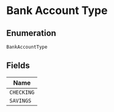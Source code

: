 
# Bank Account Type

## Enumeration

`BankAccountType`

## Fields

| Name |
|  --- |
| `CHECKING` |
| `SAVINGS` |

